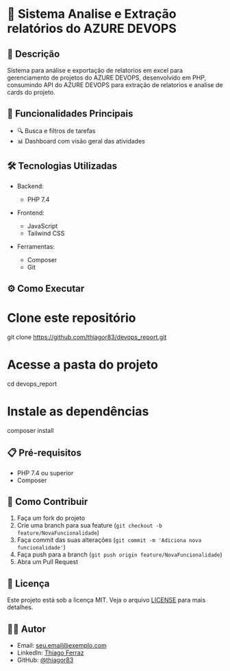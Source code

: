# 🚀 Sistema Analise e Extração relatórios do AZURE DEVOPS

## 📝 Descrição
Sistema para análise e exportação de relatorios em excel para gerenciamento de projetos do  AZURE DEVOPS, desenvolvido em PHP, consumindo API do AZURE DEVOPS para extração de relatorios e analise de cards do projeto.

## 🎯 Funcionalidades Principais
- 🔍 Busca e filtros de tarefas
- 📊 Dashboard com visão geral das atividades

## 🛠️ Tecnologias Utilizadas
- Backend:
  - PHP 7.4
  
- Frontend:
  - JavaScript
  - Tailwind CSS
  
- Ferramentas:
  - Composer
  - Git

## ⚙️ Como Executar

# Clone este repositório
git clone https://github.com/thiagor83/devops_report.git

# Acesse a pasta do projeto
cd devops_report

# Instale as dependências
composer install

## 📋 Pré-requisitos
- PHP 7.4 ou superior
- Composer

## 🤝 Como Contribuir
1. Faça um fork do projeto
2. Crie uma branch para sua feature (`git checkout -b feature/NovaFuncionalidade`)
3. Faça commit das suas alterações (`git commit -m 'Adiciona nova funcionalidade'`)
4. Faça push para a branch (`git push origin feature/NovaFuncionalidade`)
5. Abra um Pull Request

## 📝 Licença
Este projeto está sob a licença MIT. Veja o arquivo [LICENSE](LICENSE) para mais detalhes.

## 👨‍💻 Autor
- Email: seu.email@exemplo.com
- LinkedIn: [Thiago Ferraz](https://www.linkedin.com/in/thiago-ferraz/)
- GitHub: [@thiagor83](https://github.com/thiagor83)
